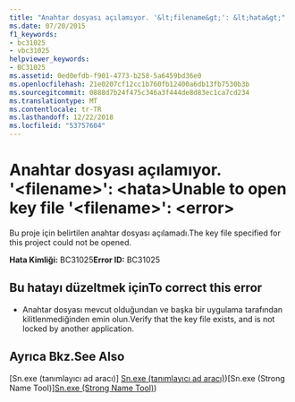 ```yaml
---
title: "Anahtar dosyası açılamıyor. '&lt;filename&gt;': &lt;hata&gt;"
ms.date: 07/20/2015
f1_keywords:
- bc31025
- vbc31025
helpviewer_keywords:
- BC31025
ms.assetid: 0ed0efdb-f901-4773-b258-5a6459bd36e0
ms.openlocfilehash: 21e0207cf12cc1b760fb12400a6db13fb7530b3b
ms.sourcegitcommit: 0888d7b24f475c346a3f444de8d83ec1ca7cd234
ms.translationtype: MT
ms.contentlocale: tr-TR
ms.lasthandoff: 12/22/2018
ms.locfileid: "53757604"
---
```

# <a name="unable-to-open-key-file-ltfilenamegt-lterrorgt"></a><span data-ttu-id="9452e-102">Anahtar dosyası açılamıyor. '&lt;filename&gt;': &lt;hata&gt;</span><span class="sxs-lookup"><span data-stu-id="9452e-102">Unable to open key file '&lt;filename&gt;': &lt;error&gt;</span></span>
<span data-ttu-id="9452e-103">Bu proje için belirtilen anahtar dosyası açılamadı.</span><span class="sxs-lookup"><span data-stu-id="9452e-103">The key file specified for this project could not be opened.</span></span>  
  
 <span data-ttu-id="9452e-104">**Hata Kimliği:** BC31025</span><span class="sxs-lookup"><span data-stu-id="9452e-104">**Error ID:** BC31025</span></span>  
  
## <a name="to-correct-this-error"></a><span data-ttu-id="9452e-105">Bu hatayı düzeltmek için</span><span class="sxs-lookup"><span data-stu-id="9452e-105">To correct this error</span></span>  
  
-   <span data-ttu-id="9452e-106">Anahtar dosyası mevcut olduğundan ve başka bir uygulama tarafından kilitlenmediğinden emin olun.</span><span class="sxs-lookup"><span data-stu-id="9452e-106">Verify that the key file exists, and is not locked by another application.</span></span>  
  
## <a name="see-also"></a><span data-ttu-id="9452e-107">Ayrıca Bkz.</span><span class="sxs-lookup"><span data-stu-id="9452e-107">See Also</span></span>  
 <span data-ttu-id="9452e-108">[Sn.exe (tanımlayıcı ad aracı)] [Sn.exe (tanımlayıcı ad aracı)](../../framework/tools/sn-exe-strong-name-tool.md))</span><span class="sxs-lookup"><span data-stu-id="9452e-108">[Sn.exe (Strong Name Tool)][Sn.exe (Strong Name Tool)](../../framework/tools/sn-exe-strong-name-tool.md))</span></span>  
 
